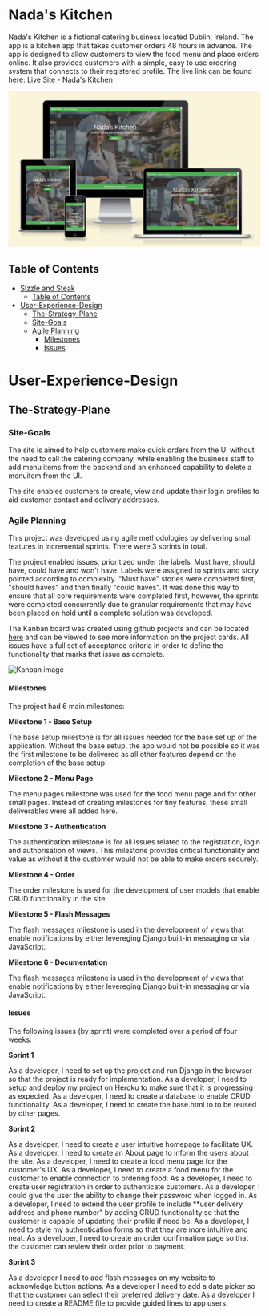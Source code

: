 # Nada's Kitchen

Nada's Kitchen is a fictional catering business located Dublin, Ireland. The app is a kitchen app that takes customer orders 48 hours in advance. The app is designed to allow customers to view the food menu and place orders online. It also provides customers with a simple, easy to use ordering system that connects to their registered profile.
The live link can be found here: [Live Site - Nada's Kitchen](https://nadas-cuisine-ca42fb816afa.herokuapp.com/)

![Mock Up](static/img/am-i-responsive.JPG)

## Table of Contents
- [Sizzle and Steak](#nada's-kitchen)
    - [Table of Contents](#table-of-contents)
- [User-Experience-Design](#user-experience-design)
    - [The-Strategy-Plane](#the-strategy-plane)
    - [Site-Goals](#site-goals)
    - [Agile Planning](#agile-planning)
        - [Milestones](#milestones)
        - [Issues](#issues)


# User-Experience-Design

## The-Strategy-Plane

### Site-Goals

The site is aimed to help customers make quick orders from the UI without the need to call the catering company, while enabling the business staff to add menu items from the backend and an enhanced capability to delete a menuitem from the UI. 

The site enables customers to create, view and update their login profiles to aid customer contact and delivery addresses.  

### Agile Planning

This project was developed using agile methodologies by delivering small features in incremental sprints. 
There were 3 sprints in total.

The project enabled issues, prioritized under the labels, Must have, should have, could have and won't have. Labels were assigned to sprints and story pointed according to complexity. "Must have" stories were completed first, "should haves" and then finally "could haves". It was done this way to ensure that all core requirements were completed first, however, the sprints were completed concurrently due to granular requirements that may have been placed on hold until a complete solution was developed.

The Kanban board was created using github projects and can be located [here](https://github.com/users/jjsemaan/projects/4) and can be viewed to see more information on the project cards. All issues have a full set of acceptance criteria in order to define the functionality that marks that issue as complete.

![Kanban image]()

#### Milestones

The project had 6 main milestones:

**Milestone 1 - Base Setup**

The base setup milestone is for all issues needed for the base set up of the application. Without the base setup, the app would not be possible so it was the first milestone to be delivered as all other features depend on the completion of the base setup.

**Milestone 2 - Menu Page**

The menu pages milestone was used for the food menu page and for other small pages. Instead of creating milestones for tiny features, these small deliverables were all added here.

**Milestone 3 - Authentication**

The authentication milestone is for all issues related to the registration, login and authorisation of views. This milestone provides critical functionality and value as without it the customer would not be able to make orders securely.

**Milestone 4 - Order**

The order milestone is used for the development of user models that enable CRUD functionality in the site.

**Milestone 5 - Flash Messages**

The flash messages milestone is used in the development of views that enable notifications by either levereging Django built-in messaging or via JavaScript.

**Milestone 6 - Documentation**

The flash messages milestone is used in the development of views that enable notifications by either levereging Django built-in messaging or via JavaScript.

#### Issues

The following issues (by sprint) were completed over a period of four weeks:

**Sprint 1**

As a developer, I need to set up the project and run Django in the browser so that the project is ready for implementation.
As a developer, I need to setup and deploy my project on Heroku to make sure that it is progressing as expected.
As a developer, I need to create a database to enable CRUD functionality.
As a developer, I need to create the base.html to to be reused by other pages.

**Sprint 2**

As a developer, I need to create a user intuitive homepage to facilitate UX.
As a developer, I need to create an About page to inform the users about the site.
As a developer, I need to create a food menu page for the customer's UX.
As a developer, I need to create a food menu for the customer to enable connection to ordering food.
As a developer, I need to create user registration in order to authenticate customers.
As a developer, I could give the user the ability to change their password when logged in.
As a developer, I need to extend the user profile to include **user delivery address and phone number" by adding CRUD functionality so that the customer is capable of updating their profile if need be.
As a developer, I need to style my authentication forms so that they are more intuitive and neat.
As a developer, I need to create an order confirmation page so that the customer can review their order prior to payment.

**Sprint 3**

As a developer I need to add flash messages on my website to acknowledge button actions.
As a developer I need to add a date picker so that the customer can select their preferred delivery date.
As a developer I need to create a README file to provide guided lines to app users.